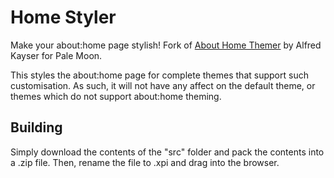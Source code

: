 # Home Styler

Make your about:home page stylish! Fork of [About Home Themer](https://addons.mozilla.org/firefox/addon/about-home-themer/) by Alfred Kayser for Pale Moon.

This styles the about:home page for complete themes that support such customisation. As such, it will not have any affect on the default theme, or themes which do not support about:home theming.

## Building
Simply download the contents of the "src" folder  and pack the contents into a .zip file. Then, rename the file to .xpi and drag into the browser.
